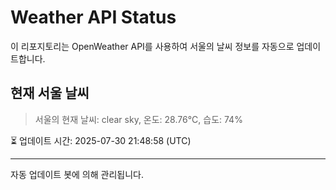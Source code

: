 
# Weather API Status

이 리포지토리는 OpenWeather API를 사용하여 서울의 날씨 정보를 자동으로 업데이트합니다.

## 현재 서울 날씨
> 서울의 현재 날씨: clear sky, 온도: 28.76°C, 습도: 74%

⏳ 업데이트 시간: 2025-07-30 21:48:58 (UTC)

---
자동 업데이트 봇에 의해 관리됩니다.
